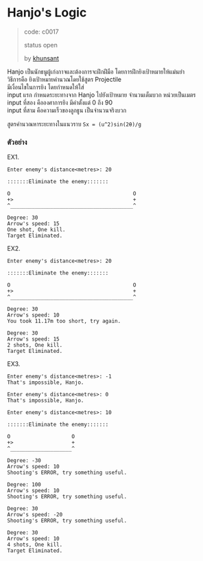 # Hanjo's Logic #
> code: c0017
>
> status open
>
> by [khunsant](https://github.com/khunsant)

Hanjo เป็นนักธนูผู้เก่งกาจและต้องการจะฝึกฝีมือ โดยการฝึกยิงเป้าหมายให้แม่นยำ <br/>
วิธีการคือ ยิงเป้าหมายคำนวณโดยใช้สูตร Projectile<br/>
มีเงื่อนไขในการยิง โดยกำหนดให้ใส่<br/>
input แรก กำหนดระยะทางจาก Hanjo ไปยังเป้าหมาย จำนวนเต็มบวก หน่วยเป็นเมตร<br/>
input ที่สอง คือองศาการยิง มีค่าตั้งแต่ 0 ถึง 90<br/>
input ที่สาม คือความเร็วของลูกธูน เป็นจำนวนจริงบวก<br/>

สูตรคำนวณหาระยะทางในแนวราบ `Sx = (u^2)sin(2θ)/g`

### ตัวอย่าง ###

EX1.
```
Enter enemy's distance<metres>: 20

:::::::Eliminate the enemy:::::::

O                                        O
+>                                       +
^________________________________________^

Degree: 30
Arrow's speed: 15
One shot, One kill.
Target Eliminated.
```


EX2.
```
Enter enemy's distance<metres>: 20

:::::::Eliminate the enemy:::::::

O                                        O
+>                                       +
^________________________________________^

Degree: 30
Arrow's speed: 10
You took 11.17m too short, try again.

Degree: 30
Arrow's speed: 15
2 shots, One kill.
Target Eliminated.
```


EX3.
```
Enter enemy's distance<metres>: -1
That's impossible, Hanjo.

Enter enemy's distance<metres>: 0
That's impossible, Hanjo.

Enter enemy's distance<metres>: 10

:::::::Eliminate the enemy:::::::

O                    O
+>                   +
^____________________^

Degree: -30
Arrow's speed: 10
Shooting's ERROR, try something useful.

Degree: 100
Arrow's speed: 10
Shooting's ERROR, try something useful.

Degree: 30
Arrow's speed: -20
Shooting's ERROR, try something useful.

Degree: 30
Arrow's speed: 10
4 shots, One kill.
Target Eliminated.
```
